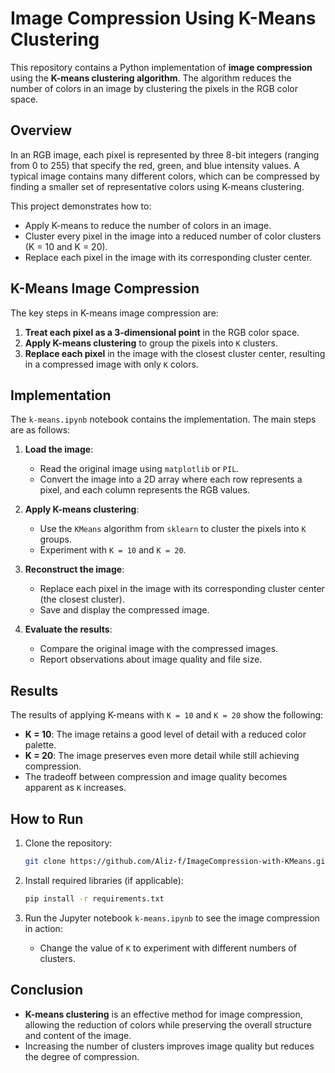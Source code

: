 # Image Compression Using K-Means Clustering

This repository contains a Python implementation of **image compression** using the **K-means clustering algorithm**. The algorithm reduces the number of colors in an image by clustering the pixels in the RGB color space.

## Overview

In an RGB image, each pixel is represented by three 8-bit integers (ranging from 0 to 255) that specify the red, green, and blue intensity values. A typical image contains many different colors, which can be compressed by finding a smaller set of representative colors using K-means clustering.

This project demonstrates how to:
- Apply K-means to reduce the number of colors in an image.
- Cluster every pixel in the image into a reduced number of color clusters (K = 10 and K = 20).
- Replace each pixel in the image with its corresponding cluster center.

## K-Means Image Compression

The key steps in K-means image compression are:
1. **Treat each pixel as a 3-dimensional point** in the RGB color space.
2. **Apply K-means clustering** to group the pixels into `K` clusters.
3. **Replace each pixel** in the image with the closest cluster center, resulting in a compressed image with only `K` colors.

## Implementation

The `k-means.ipynb` notebook contains the implementation. The main steps are as follows:

1. **Load the image**: 
   - Read the original image using `matplotlib` or `PIL`.
   - Convert the image into a 2D array where each row represents a pixel, and each column represents the RGB values.
   
2. **Apply K-means clustering**:
   - Use the `KMeans` algorithm from `sklearn` to cluster the pixels into `K` groups.
   - Experiment with `K = 10` and `K = 20`.

3. **Reconstruct the image**:
   - Replace each pixel in the image with its corresponding cluster center (the closest cluster).
   - Save and display the compressed image.

4. **Evaluate the results**:
   - Compare the original image with the compressed images.
   - Report observations about image quality and file size.

## Results

The results of applying K-means with `K = 10` and `K = 20` show the following:
- **K = 10**: The image retains a good level of detail with a reduced color palette.
- **K = 20**: The image preserves even more detail while still achieving compression.
- The tradeoff between compression and image quality becomes apparent as `K` increases.

## How to Run

1. Clone the repository:
    ```bash
    git clone https://github.com/Aliz-f/ImageCompression-with-KMeans.git
    ```

2. Install required libraries (if applicable):
    ```bash
    pip install -r requirements.txt
    ```

3. Run the Jupyter notebook `k-means.ipynb` to see the image compression in action:
    - Change the value of `K` to experiment with different numbers of clusters.

## Conclusion

- **K-means clustering** is an effective method for image compression, allowing the reduction of colors while preserving the overall structure and content of the image.
- Increasing the number of clusters improves image quality but reduces the degree of compression.


